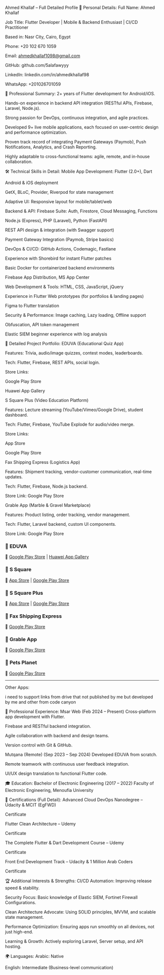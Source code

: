 Ahmed Khallaf – Full Detailed Profile
📛 Personal Details:
Full Name: Ahmed Khallaf

Job Title: Flutter Developer | Mobile & Backend Enthusiast | CI/CD Practitioner

Based in: Nasr City, Cairo, Egypt

Phone: +20 102 670 1059

Email: ahmedkhallaf1098@gmail.com

GitHub: github.com/5alafawyyy

LinkedIn: linkedin.com/in/ahmedkhallaf98

WhatsApp: +201026701059

📝 Professional Summary:
2+ years of Flutter development for Android/iOS.

Hands-on experience in backend API integration (RESTful APIs, Firebase, Laravel, Node.js).

Strong passion for DevOps, continuous integration, and agile practices.

Developed 9+ live mobile applications, each focused on user-centric design and performance optimization.

Proven track record of integrating Payment Gateways (Paymob), Push Notifications, Analytics, and Crash Reporting.

Highly adaptable to cross-functional teams: agile, remote, and in-house collaboration.

🛠 Technical Skills in Detail:
Mobile App Development:
Flutter (2.0+), Dart

Android & iOS deployment

GetX, BLoC, Provider, Riverpod for state management

Adaptive UI: Responsive layout for mobile/tablet/web

Backend & API:
Firebase Suite: Auth, Firestore, Cloud Messaging, Functions

Node.js (Express), PHP (Laravel), Python (FastAPI)

REST API design & integration (with Swagger support)

Payment Gateway Integration (Paymob, Stripe basics)

DevOps & CI/CD:
GitHub Actions, Codemagic, Fastlane

Experience with Shorebird for instant Flutter patches

Basic Docker for containerized backend environments

Firebase App Distribution, MS App Center

Web Development & Tools:
HTML, CSS, JavaScript, jQuery

Experience in Flutter Web prototypes (for portfolios & landing pages)

Figma to Flutter translation

Security & Performance:
Image caching, Lazy loading, Offline support

Obfuscation, API token management

Elastic SIEM beginner experience with log analysis

📱 Detailed Project Portfolio:
EDUVA (Educational Quiz App)

Features: Trivia, audio/image quizzes, contest modes, leaderboards.

Tech: Flutter, Firebase, REST APIs, social login.

Store Links:

Google Play Store

Huawei App Gallery

S Square Plus (Video Education Platform)

Features: Lecture streaming (YouTube/Vimeo/Google Drive), student dashboard.

Tech: Flutter, Firebase, YouTube Explode for audio/video merge.

Store Links:

App Store

Google Play Store

Fax Shipping Express (Logistics App)

Features: Shipment tracking, vendor-customer communication, real-time updates.

Tech: Flutter, Firebase, Node.js backend.

Store Link: Google Play Store

Grable App (Marble & Gravel Marketplace)

Features: Product listing, order tracking, vendor management.

Tech: Flutter, Laravel backend, custom UI components.

Store Link: Google Play Store

### 🌟 **EDUVA**  
📱 [Google Play Store](https://play.google.com/store/apps/details?id=com.mutqana.eduva&hl=en) | [Huawei App Gallery](https://appgallery.huawei.com/app/C111561265?sharePrepath=ag&locale=ar_SA&source=appshare&subsource=C111561265&shareTo=com.android.bluetooth&shareFrom=appmarket&shareIds=939020438f6349699ff4a7684db4cd5a_com.android.bluetooth&callType=SHARE)

### 🌟 **S Square**  
📱 [App Store](https://apps.apple.com/eg/app/s-square/id1591739831) | [Google Play Store](https://play.google.com/store/apps/details?id=com.flasherCheetah.speedAndSuccess.speed_and_success&hl=en)

### 🌟 **S Square Plus**  
📱 [App Store](https://apps.apple.com/eg/app/s-square-plus/id1636308161) | [Google Play Store](https://play.google.com/store/apps/details?id=com.SSquare.EgyEDUAcademy)

### 🌟 **Fax Shipping Express**  
📱 [Google Play Store](https://play.google.com/store/apps/details?id=com.msar.fax_shipping_express)

### 🌟 **Grable App**  
📱 [Google Play Store](https://play.google.com/store/apps/details?id=com.msarweb.marble)

### 🌟 **Pets Planet**  
📱 [Google Play Store](https://play.google.com/store/apps/details?id=com.khalafawy.petsplanet&hl=en&gl=US)

---

Other Apps:

i need to support links from drive that not published by me but developed by me and other from code canyon

🏢 Professional Experience:
Msar Web (Feb 2024 – Present)
Cross-platform app development with Flutter.

Firebase and RESTful backend integration.

Agile collaboration with backend and design teams.

Version control with Git & GitHub.

Mutqana (Remote) (Sep 2023 – Sep 2024)
Developed EDUVA from scratch.

Remote teamwork with continuous user feedback integration.

UI/UX design translation to functional Flutter code.

🎓 Education:
Bachelor of Electronic Engineering (2017 – 2022)
Faculty of Electronic Engineering, Menoufia University

📜 Certifications (Full Detail):
Advanced Cloud DevOps Nanodegree – Udacity & MCIT (EgFWD)

Certificate

Flutter Clean Architecture – Udemy

Certificate

The Complete Flutter & Dart Development Course – Udemy

Certificate

Front End Development Track – Udacity & 1 Million Arab Coders

Certificate

🏆 Additional Interests & Strengths:
CI/CD Automation: Improving release speed & stability.

Security Focus: Basic knowledge of Elastic SIEM, Fortinet Firewall Configurations.

Clean Architecture Advocate: Using SOLID principles, MVVM, and scalable state management.

Performance Optimization: Ensuring apps run smoothly on all devices, not just high-end.

Learning & Growth: Actively exploring Laravel, Server setup, and API hosting.

🌍 Languages:
Arabic: Native

English: Intermediate (Business-level communication)

